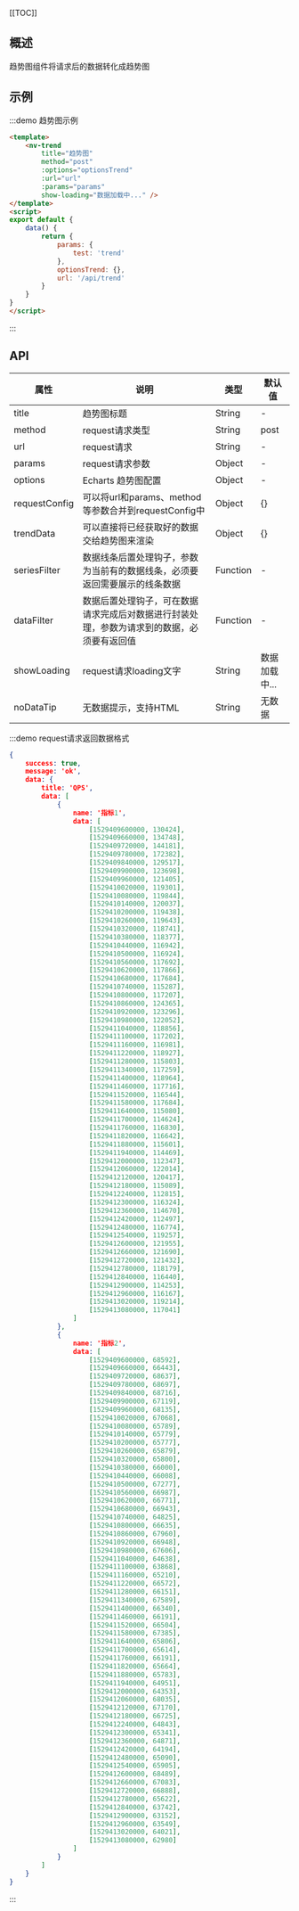 [[TOC]]

## 概述

趋势图组件将请求后的数据转化成趋势图

## 示例

:::demo 趋势图示例
```html
<template>
    <nv-trend
        title="趋势图" 
        method="post"
        :options="optionsTrend"
        :url="url"
        :params="params"
        show-loading="数据加载中..." />
</template>
<script>
export default {
    data() {
        return {
            params: {
                test: 'trend'
            },
            optionsTrend: {},
            url: '/api/trend'
        }
    }
}
</script>
```
:::

## API

| 属性          | 说明                                                         | 类型     | 默认值        |
| ------------- | ------------------------------------------------------------ | -------- | ------------- |
| title         | 趋势图标题                                                   | String   | -             |
| method        | request请求类型                                              | String   | post          |
| url           | request请求                                                  | String   | -             |
| params        | request请求参数                                              | Object   | -             |
| options       | Echarts 趋势图配置                                           | Object   | -             |
| requestConfig | 可以将url和params、method等参数合并到requestConfig中         | Object   | {}            |
| trendData     | 可以直接将已经获取好的数据交给趋势图来渲染                   | Object   | {}            |
| seriesFilter  | 数据线条后置处理钩子，参数为当前有的数据线条，必须要返回需要展示的线条数据 | Function | -             |
| dataFilter    | 数据后置处理钩子，可在数据请求完成后对数据进行封装处理，参数为请求到的数据，必须要有返回值 | Function | -             |
| showLoading   | request请求loading文字                                       | String   | 数据加载中... |
| noDataTip     | 无数据提示，支持HTML                                         | String   | 无数据        |

:::demo request请求返回数据格式
```json
{
    success: true,
    message: 'ok',
    data: {
        title: 'QPS',
        data: [
            {   
                name: '指标1', 
                data: [
                    [1529409600000, 130424],
                    [1529409660000, 134748],
                    [1529409720000, 144181],
                    [1529409780000, 172382],
                    [1529409840000, 129517],
                    [1529409900000, 123698],
                    [1529409960000, 121405],
                    [1529410020000, 119301],
                    [1529410080000, 119844],
                    [1529410140000, 120037],
                    [1529410200000, 119438],
                    [1529410260000, 119643],
                    [1529410320000, 118741],
                    [1529410380000, 118377],
                    [1529410440000, 116942],
                    [1529410500000, 116924],
                    [1529410560000, 117692],
                    [1529410620000, 117866],
                    [1529410680000, 117684],
                    [1529410740000, 115287],
                    [1529410800000, 117207],
                    [1529410860000, 124365],
                    [1529410920000, 123296],
                    [1529410980000, 122052],
                    [1529411040000, 118856],
                    [1529411100000, 117202],
                    [1529411160000, 116981],
                    [1529411220000, 118927],
                    [1529411280000, 115803],
                    [1529411340000, 117259],
                    [1529411400000, 118964],
                    [1529411460000, 117716],
                    [1529411520000, 116544],
                    [1529411580000, 117684],
                    [1529411640000, 115080],
                    [1529411700000, 114624],
                    [1529411760000, 116830],
                    [1529411820000, 116642],
                    [1529411880000, 115601],
                    [1529411940000, 114469],
                    [1529412000000, 112347],
                    [1529412060000, 122014],
                    [1529412120000, 120417],
                    [1529412180000, 115089],
                    [1529412240000, 112815],
                    [1529412300000, 116324],
                    [1529412360000, 114670],
                    [1529412420000, 112497],
                    [1529412480000, 116774],
                    [1529412540000, 119257],
                    [1529412600000, 121955],
                    [1529412660000, 121690],
                    [1529412720000, 121432],
                    [1529412780000, 118179],
                    [1529412840000, 116440],
                    [1529412900000, 114253],
                    [1529412960000, 116167],
                    [1529413020000, 119214],
                    [1529413080000, 117041]
                ]
            }, 
            {
                name: '指标2', 
                data: [
                    [1529409600000, 68592],
                    [1529409660000, 66443],
                    [1529409720000, 68637],
                    [1529409780000, 68697],
                    [1529409840000, 68716],
                    [1529409900000, 67119],
                    [1529409960000, 68135],
                    [1529410020000, 67068],
                    [1529410080000, 65789],
                    [1529410140000, 65779],
                    [1529410200000, 65777],
                    [1529410260000, 65879],
                    [1529410320000, 65800],
                    [1529410380000, 66000],
                    [1529410440000, 66008],
                    [1529410500000, 67277],
                    [1529410560000, 66987],
                    [1529410620000, 66771],
                    [1529410680000, 66943],
                    [1529410740000, 64825],
                    [1529410800000, 66635],
                    [1529410860000, 67960],
                    [1529410920000, 66948],
                    [1529410980000, 67606],
                    [1529411040000, 64638],
                    [1529411100000, 63868],
                    [1529411160000, 65210],
                    [1529411220000, 66572],
                    [1529411280000, 66151],
                    [1529411340000, 67589],
                    [1529411400000, 66340],
                    [1529411460000, 66191],
                    [1529411520000, 66504],
                    [1529411580000, 67385],
                    [1529411640000, 65806],
                    [1529411700000, 65614],
                    [1529411760000, 66191],
                    [1529411820000, 65664],
                    [1529411880000, 65783],
                    [1529411940000, 64951],
                    [1529412000000, 64353],
                    [1529412060000, 68035],
                    [1529412120000, 67170],
                    [1529412180000, 66725],
                    [1529412240000, 64843],
                    [1529412300000, 65341],
                    [1529412360000, 64871],
                    [1529412420000, 64194],
                    [1529412480000, 65090],
                    [1529412540000, 65905],
                    [1529412600000, 68489],
                    [1529412660000, 67083],
                    [1529412720000, 66888],
                    [1529412780000, 65622],
                    [1529412840000, 63742],
                    [1529412900000, 63152],
                    [1529412960000, 63549],
                    [1529413020000, 64021],
                    [1529413080000, 62980]
                ]
            }
        ]
    }
}
```
:::
